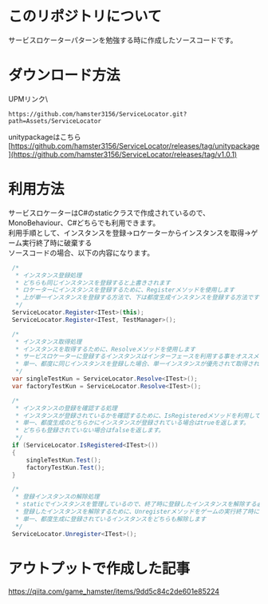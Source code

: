 # このリポジトリについて
サービスロケーターパターンを勉強する時に作成したソースコードです。

# ダウンロード方法
UPMリンク\
```
https://github.com/hamster3156/ServiceLocator.git?path=Assets/ServiceLocator
```

unitypackageはこちら\
[https://github.com/hamster3156/ServiceLocator/releases/tag/unitypackage](https://github.com/hamster3156/ServiceLocator/releases/tag/v1.0.1)

# 利用方法
サービスロケーターはC#のstaticクラスで作成されているので、MonoBehaviour、C#どちらでも利用できます。\
利用手順として、インスタンスを登録→ロケーターからインスタンスを取得→ゲーム実行終了時に破棄する\
ソースコードの場合、以下の内容になります。
```C#
 /*
  * インスタンス登録処理
  * どちらも同じインスタンスを登録すると上書きされます
  * ロケーターにインスタンスを登録するために、Registerメソッドを使用します
  * 上が単一インスタンスを登録する方法で、下は都度生成インスタンスを登録する方法です
  */
 ServiceLocator.Register<ITest>(this);
 ServiceLocator.Register<ITest, TestManager>();

 /*
  * インスタンス取得処理
  * インスタンスを取得するために、Resolveメソッドを使用します
  * サービスロケーターに登録するインスタンスはインターフェースを利用する事をオススメします。
  * 単一、都度に同じインスタンスを登録した場合、単一インスタンスが優先されて取得されます。
  */
 var singleTestKun = ServiceLocator.Resolve<ITest>();
 var factoryTestKun = ServiceLocator.Resolve<ITest>();

 /*
  * インスタンスの登録を確認する処理
  * インスタンスが登録されているかを確認するために、IsRegisteredメソッドを利用して確認します
  * 単一、都度生成のどちらかにインスタンスが登録されている場合はtrueを返します。
  * どちらも登録されていない場合はfalseを返します。
  */
 if (ServiceLocator.IsRegistered<ITest>())
 {
     singleTestKun.Test();
     factoryTestKun.Test();
 }

 /*
  * 登録インスタンスの解除処理
  * staticでインスタンスを管理しているので、終了時に登録したインスタンスを解除する必要があります。
  * 登録したインスタンスを解除するために、Unregisterメソッドをゲームの実行終了時に使用してください。
  * 単一、都度生成に登録されているインスタンスをどちらも解除します
  */
 ServiceLocator.Unregister<ITest>();
```

# アウトプットで作成した記事
https://qiita.com/game_hamster/items/9dd5c84c2de601e85224
